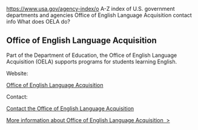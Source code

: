 

https://www.usa.gov/agency-index/o
A-Z index of U.S. government departments and agencies
Office of English Language Acquisition contact info
What does OELA do?

Office of English Language Acquisition
--------------------------------------

Part of the Department of Education, the Office of English Language Acquisition (OELA) supports programs for students learning English.

Website:

[Office of English Language Acquisition](https://www2.ed.gov/about/offices/list/oela/index.html?src=oc)

Contact:

[Contact the Office of English Language Acquisition](https://www2.ed.gov/about/offices/list/oela/contacts.html)

[More information about Office of English Language Acquisition  >](https://www.usa.gov/agencies/english-language-acquisition-office)
